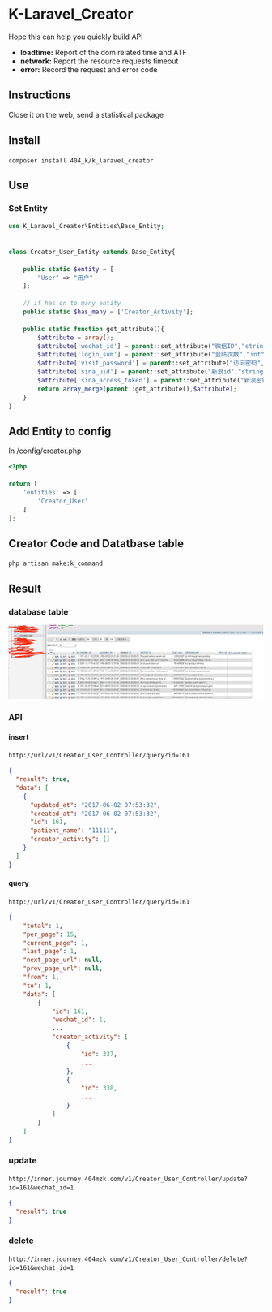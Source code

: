 # K-Laravel_Creator

Hope this can help you quickly build API

* **loadtime:** Report of the dom related time and ATF
* **network:** Report the resource requests timeout
* **error:** Record the request and error code

## Instructions

Close it on the web, send a statistical package

## Install

`composer install 404_k/k_laravel_creator`

## Use

### Set Entity

```php
use K_Laravel_Creator\Entities\Base_Entity;


class Creator_User_Entity extends Base_Entity{

    public static $entity = [
        "User" => "用户"
    ];
    
    // if has on to many entity 
    public static $has_many = ['Creator_Activity'];

    public static function get_attribute(){
        $attribute = array();
        $attribute['wechat_id'] = parent::set_attribute("微信ID","string");
        $attribute['login_sum'] = parent::set_attribute("登陆次数","int");
        $attribute['visit_password'] = parent::set_attribute("访问密码","string");
        $attribute['sina_uid'] = parent::set_attribute("新浪id","string");
        $attribute['sina_access_token'] = parent::set_attribute("新浪密钥","string");
        return array_merge(parent::get_attribute(),$attribute);
    }
}

```

## Add Entity to config 

In /config/creator.php

```php
<?php

return [
    'entities' => [
        'Creator_User'
    ]
];

```

## Creator Code and Datatbase table

`php artisan make:k_command`


## Result

### database table

![image](./Static/Images/database_table.png)

### API 

#### insert  

`http://url/v1/Creator_User_Controller/query?id=161`

```JSON
{
  "result": true,
  "data": [
    {
      "updated_at": "2017-06-02 07:53:32",
      "created_at": "2017-06-02 07:53:32",
      "id": 161,
      "patient_name": "11111",
      "creator_activity": []
    }
  ]
}
```

#### query

`http://url/v1/Creator_User_Controller/query?id=161`

```JSON
{
    "total": 1,
    "per_page": 15,
    "current_page": 1,
    "last_page": 1,
    "next_page_url": null,
    "prev_page_url": null,
    "from": 1,
    "to": 1,
    "data": [
        {
            "id": 161,
            "wechat_id": 1,
            ...
            "creator_activity": [
                {
                    "id": 337,
                    ...
                },
                {
                    "id": 338,
                    ...
                }
            ]
        }
    ]
}
```

### update

`http://inner.journey.404mzk.com/v1/Creator_User_Controller/update?id=161&wechat_id=1`

```JSON
{
  "result": true
}
```

### delete

`http://inner.journey.404mzk.com/v1/Creator_User_Controller/delete?id=161&wechat_id=1`

```JSON
{
  "result": true 
}
```

